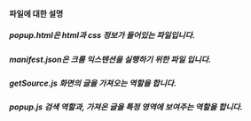 ####  파일에 대한 설명
##### popup.html은 html과 css 정보가 들어있는 파일입니다.
##### manifest.json은 크롬 익스텐션을 실행하기 위한 파일 입니다.
##### getSource.js 화면의 글을 가져오는 역할을 합니다.
##### popup.js 검색 역할과, 가져온 글을 특정 영역에 보여주는 역할을 합니다.
